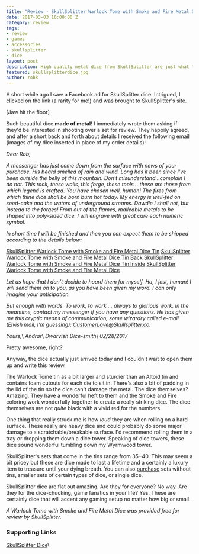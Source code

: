 ```yaml
---
title: "Review - SkullSplitter Warlock Tome with Smoke and Fire Metal Dice"
date: 2017-03-03 16:00:00 Z
category: review
tags:
- review
- games
- accessories
- skullsplitter
- dice
layout: post
description: High quality metal dice from SkullSplitter are just what the Warlock ordered.
featured: skullsplitterdice.jpg
author: robk
---
```


A short while ago I saw a Facebook ad for SkullSplitter dice. Intrigued, I clicked on the link (a rarity for me!) and was brought to SkullSplitter's site.

[Jaw hit the floor]

Such beautiful dice **made of metal**! I immediately wrote them asking if they'd be interested in shooting over a set for review. They happily agreed, and after a short back and forth about details I received the following email (images of my dice inserted in place of my order details):

*Dear Rob,*

*A messenger has just come down from the surface with news of your purchase. His beard smelled of rain and wind. Long has it been since I've been outside the belly of this mountain. Don't misunderstand...complain I do not. This rock, these walls, this forge, these tools... these are those from which legend is crafted. You have chosen well, human! The fires from which thine dice shall be born burn hot today. My energy is well-fed on seed-cake and the waters of underground streams. Dawdle I shall not, but instead to the forges! From out of the flames, malleable metals to be shaped into poly-sided dice. I will engrave with great care each numeric symbol.*

*In short time I will be finished and then you can expect them to be shipped according to the details below:*

[SkullSplitter Warlock Tome with Smoke and Fire Metal Dice Tin](/images/skullsplitter/box.jpg)
[SkullSplitter Warlock Tome with Smoke and Fire Metal Dice Tin Back](/images/skullsplitter/back.jpg)
[SkullSplitter Warlock Tome with Smoke and Fire Metal Dice Tin Inside](/images/skullsplitter/open.jpg)
[SkullSplitter Warlock Tome with Smoke and Fire Metal Dice](/images/skullsplitter/dice.jpg)

*Let us hope that I don’t decide to hoard them for myself. Ha, I jest, human! I will send them on to you, as you have been given my word. I can only imagine your anticipation.*

*But enough with words. To work, to work … always to glorious work. In the meantime, contact my messenger if you have any questions. He has given me this cryptic means of communication, some wizardry called e-mail (Elvish mail, I’m guessing): CustomerLove@Skullsplitter.co.*

*Yours,*\\
*Andrar*\\
*Dwarvish Dice-smith*\\
*02/28/2017*

Pretty awesome, right?

Anyway, the dice actually just arrived today and I couldn't wait to open them up and write this review.

The Warlock Tome tin as a bit larger and sturdier than an Altoid tin and contains foam cutouts for each die to sit in. There's also a bit of padding in the lid of the tin so the dice can't damage the metal. The dice themselves? Amazing. They have a wonderful heft to them and the Smoke and Fire coloring work wonderfully together to create a really striking dice. The dice themselves are not *quite* black with a vivid red for the numbers.

One thing that really struck me is how *loud* they are when rolling on a hard surface. These really are heavy dice and could probably do some major damage to a scratchable/breakable surface. I'd recommend rolling them in a tray or dropping them down a dice tower. Speaking of dice towers, these dice sound wonderful tumbling down my Wyrmwood tower.

SkullSplitter's sets that come in the tins range from $35-$40. This may seem a bit pricey but these are dice made to last a lifetime and a certainly a luxury item to treasure until your dying breath. You can also [purchase](https://www.skullsplitterdice.com/collections/dwarven-chest) sets without tins, smaller sets of certain types of dice, or single dice.

SkullSplitter dice are flat out amazing. Are they for everyone? No way. Are they for the dice-chucking, game fanatics in your life? Yes. These are certainly dice that will accent any gaming setup no matter how big or small.

*A Warlock Tome with Smoke and Fire Metal Dice was provided free for review by SkullSplitter.*

<h3>Supporting Links</h3>

[SkullSplitter Dice](https://www.skullsplitterdice.com/)\\
